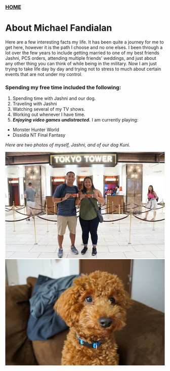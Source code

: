 ### [HOME](index)

# About Michael Fandialan

Here are a few interesting facts my life. It has been quite a journey for me to get here, however it is the path I choose and no one elses. I been through a lot over the few years to include getting married to one of my best friends Jashni, PCS orders, attending multiple friends' weddings, and just about any other thing you can think of while being in the military. Now I am just trying to take life day by day and trying not to stress to much about certain events that are not under my control. 

### Spending my free time included the following: 
1. Spending time with Jashni and our dog.
1. Traveling with Jashni
1. Watching several of my TV shows.
1. Working out whenever I have time.
1. ***Enjoying video games undistracted.*** I am currently playing:
+ Monster Hunter World
+ Dissidia NT Final Fantasy

*Here are two photos of myself, Jashni, and of our dog Kuni.*

![Alt](Family.JPG)
![Alt](Kuni.JPG)
